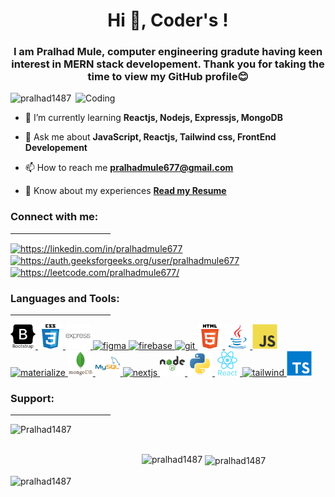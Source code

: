 <h1 align="center">Hi 👋, Coder's !</h1>
<h3 align="center">I am Pralhad Mule, computer engineering gradute having keen interest in MERN stack developement. Thank you for taking the time to view my GitHub profile😊</h3>
<img align="right" alt="Coding" width="400" src="https://cdn.dribbble.com/users/1162077/screenshots/3848914/programmer.gif">

<p align="left"> <img src="https://komarev.com/ghpvc/?username=pralhad1487&label=Profile%20views&color=0e75b6&style=flat" alt="pralhad1487" /> </p>

- 🌱 I’m currently learning **Reactjs, Nodejs, Expressjs, MongoDB**

- 💬 Ask me about **JavaScript, Reactjs, Tailwind css, FrontEnd Developement**

- 📫 How to reach me **pralhadmule677@gmail.com**

- 📄 Know about my experiences <a href="https://drive.google.com/file/d/1YRNffP992E_zrJqbVRkPSc5l1zz3aiN8/view?usp=drive_link" target="_blank">**Read my Resume**</a>

<h3 align="left">Connect with me:</h3>
<hr width="160" height="1"/>
<p align="left">
<a href="https://linkedin.com/in/pralhadmule677" target="blank"><img align="center" src="https://raw.githubusercontent.com/rahuldkjain/github-profile-readme-generator/master/src/images/icons/Social/linked-in-alt.svg" alt="https://linkedin.com/in/pralhadmule677" height="30" width="40" /></a>
<a href="https://auth.geeksforgeeks.org/user/pralhadmule677" target="blank"><img align="center" src="https://raw.githubusercontent.com/rahuldkjain/github-profile-readme-generator/master/src/images/icons/Social/geeks-for-geeks.svg" alt="https://auth.geeksforgeeks.org/user/pralhadmule677" height="30" width="40" /></a>
<a href="https://leetcode.com/pralhadmule677/" target="blank"><img align="center" src="https://raw.githubusercontent.com/rahuldkjain/github-profile-readme-generator/master/src/images/icons/Social/leet-code.svg" alt="https://leetcode.com/pralhadmule677/" height="30" width="40" /></a>
</p>

<h3 align="left">Languages and Tools:</h3>
<hr width="160" height="1"/>
<p align="left"> <a href="https://getbootstrap.com" target="_blank" rel="noreferrer"> <img src="https://raw.githubusercontent.com/devicons/devicon/master/icons/bootstrap/bootstrap-plain-wordmark.svg" alt="bootstrap" width="40" height="40"/> </a> <a href="https://www.w3schools.com/css/" target="_blank" rel="noreferrer"> <img src="https://raw.githubusercontent.com/devicons/devicon/master/icons/css3/css3-original-wordmark.svg" alt="css3" width="40" height="40"/> </a> <a href="https://expressjs.com" target="_blank" rel="noreferrer"> <img src="https://raw.githubusercontent.com/devicons/devicon/master/icons/express/express-original-wordmark.svg" alt="express" width="40" height="40"/> </a> <a href="https://www.figma.com/" target="_blank" rel="noreferrer"> <img src="https://www.vectorlogo.zone/logos/figma/figma-icon.svg" alt="figma" width="40" height="40"/> </a> <a href="https://firebase.google.com/" target="_blank" rel="noreferrer"> <img src="https://www.vectorlogo.zone/logos/firebase/firebase-icon.svg" alt="firebase" width="40" height="40"/> </a> <a href="https://git-scm.com/" target="_blank" rel="noreferrer"> <img src="https://www.vectorlogo.zone/logos/git-scm/git-scm-icon.svg" alt="git" width="40" height="40"/> </a> <a href="https://www.w3.org/html/" target="_blank" rel="noreferrer"> <img src="https://raw.githubusercontent.com/devicons/devicon/master/icons/html5/html5-original-wordmark.svg" alt="html5" width="40" height="40"/> </a> <a href="https://www.java.com" target="_blank" rel="noreferrer"> <img src="https://raw.githubusercontent.com/devicons/devicon/master/icons/java/java-original.svg" alt="java" width="40" height="40"/> </a> <a href="https://developer.mozilla.org/en-US/docs/Web/JavaScript" target="_blank" rel="noreferrer"> <img src="https://raw.githubusercontent.com/devicons/devicon/master/icons/javascript/javascript-original.svg" alt="javascript" width="40" height="40"/> </a> <a href="https://materializecss.com/" target="_blank" rel="noreferrer"> <img src="https://raw.githubusercontent.com/prplx/svg-logos/5585531d45d294869c4eaab4d7cf2e9c167710a9/svg/materialize.svg" alt="materialize" width="40" height="40"/> </a> <a href="https://www.mongodb.com/" target="_blank" rel="noreferrer"> <img src="https://raw.githubusercontent.com/devicons/devicon/master/icons/mongodb/mongodb-original-wordmark.svg" alt="mongodb" width="40" height="40"/> </a> <a href="https://www.mysql.com/" target="_blank" rel="noreferrer"> <img src="https://raw.githubusercontent.com/devicons/devicon/master/icons/mysql/mysql-original-wordmark.svg" alt="mysql" width="40" height="40"/> </a> <a href="https://nextjs.org/" target="_blank" rel="noreferrer"> <img src="https://cdn.worldvectorlogo.com/logos/nextjs-2.svg" alt="nextjs" width="40" height="40"/> </a> <a href="https://nodejs.org" target="_blank" rel="noreferrer"> <img src="https://raw.githubusercontent.com/devicons/devicon/master/icons/nodejs/nodejs-original-wordmark.svg" alt="nodejs" width="40" height="40"/> </a> <a href="https://www.python.org" target="_blank" rel="noreferrer"> <img src="https://raw.githubusercontent.com/devicons/devicon/master/icons/python/python-original.svg" alt="python" width="40" height="40"/> </a> <a href="https://reactjs.org/" target="_blank" rel="noreferrer"> <img src="https://raw.githubusercontent.com/devicons/devicon/master/icons/react/react-original-wordmark.svg" alt="react" width="40" height="40"/> </a> <a href="https://tailwindcss.com/" target="_blank" rel="noreferrer"> <img src="https://www.vectorlogo.zone/logos/tailwindcss/tailwindcss-icon.svg" alt="tailwind" width="40" height="40"/> </a> <a href="https://www.typescriptlang.org/" target="_blank" rel="noreferrer"> <img src="https://raw.githubusercontent.com/devicons/devicon/master/icons/typescript/typescript-original.svg" alt="typescript" width="40" height="40"/> </a> </p>

<h3 align="left">Support:</h3>
<hr width="160" height="1"/>
<p><a href="https://www.buymeacoffee.com/Pralhad1487"> <img align="left" src="https://cdn.buymeacoffee.com/buttons/v2/default-yellow.png" height="50" width="210" alt="Pralhad1487" /></a></p><br><br>

<p><img align="left" src="https://github-readme-stats.vercel.app/api/top-langs?username=pralhad1487&show_icons=true&locale=en&layout=compact" alt="pralhad1487" /></p>

<p>&nbsp;<img align="center" src="https://github-readme-stats.vercel.app/api?username=pralhad1487&show_icons=true&locale=en" alt="pralhad1487" /></p>

<p><img align="center" src="https://github-readme-streak-stats.herokuapp.com/?user=pralhad1487&" alt="pralhad1487" /></p>
